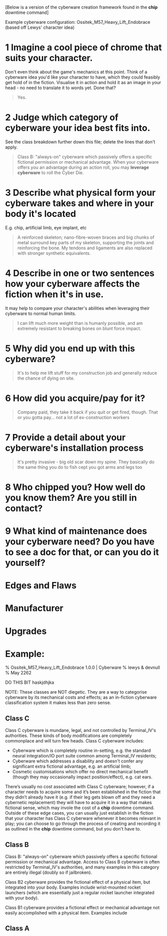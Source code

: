 [Below is a version of the cyberware creation framework found in the **chip** downtime command]



Example cyberware configuration: Ossitek_M57_Heavy_Lift_Endobrace (based off Lewys' character idea)


# 1 Imagine a cool piece of chrome that suits your character.
Don't even think about the game's mechanics at this point. Think of a cyberware idea you'd like your character to have, which they could feasibly get hold of in the fiction. Visualise it in action and hold it as an image in your head - no need to translate it to words yet. Done that?

> Yes.

# 2 Judge which category of cyberware your idea best fits into.
See the class breakdown further down this file; delete the lines that don't apply.

> Class B: "always-on" cyberware which passively offers a specific fictional permission or mechanical advantage. When your cyberware offers you an advantage during an action roll, you may **leverage cyberware** to roll the Cyber Die.  

# 3 Describe what physical form your cyberware takes and where in your body it's located
E.g. chip, artificial limb, eye implant, etc

> A reinforced skeleton; nano-fibre-woven braces and big chunks of metal surround key parts of my skeleton, supporting the joints and reinforcing the bone. My tendons and ligaments are also replaced with stronger synthetic equivalents.

# 4 Describe in one or two sentences how your cyberware affects the fiction when it's in use.
It may help to compare your character's abilities when leveraging their cyberware to normal human limits. 

> I can lift much more weight than is humanly possible, and am extremely resistant to breaking bones on blunt force impact. 

# 5 Why did you end up with this cyberware?

> It's to help me lift stuff for my construction job and generally reduce the chance of dying on site.  

# 6 How did you acquire/pay for it?

> Company paid, they take it back if you quit or get fired, though. That or you gotta pay... not a lot of ex-construction workers

# 7 Provide a detail about your cyberware's installation process

> It's pretty invasive - big old scar down my spine. They basically do the same thing you do to fish cept you got arms and legs too

# 8 Who chipped you? How well do you know them? Are you still in contact?

# 9 What kind of maintenance does your cyberware need? Do you have to see a doc for that, or can you do it yourself?





# Edges and Flaws

# Manufacturer 

# Upgrades


# Example:
% Ossitek_M57_Heavy_Lift_Endobrace  1.0.0 | Cyberware
% lewys & devnull
% May 2262









DO THIS BIT haskjdhjka


NOTE: These classes are NOT diegetic. They are a way to categorise cyberware by its mechanical costs and effects; as an in-fiction cyberware classification system it makes less than zero sense.

## Class C
Class C cyberware is mundane, legal, and not controlled by Terminal_IV's authorities. These kinds of body modifications are completely commonplace and will turn few heads. Class C cyberware includes:

- Cyberware which is completely routine in-setting, e.g. the standard neural integration/IO port suite common among Terminal_IV residents;
- Cyberware which addresses a disability and doesn't confer any significant extra fictional advantage, e.g. an artificial limb;
- Cosmetic customisations which offer no direct mechanical benefit (though they may occasionally impact position/effect), e.g. cat ears.

There’s usually no cost associated with Class C cyberware; however, if a character needs to acquire some and it’s been established in the fiction that they didn’t already have it (e.g. if their leg gets blown off and they need a cybernetic replacement) they will have to acquire it in a way that makes fictional sense, which may invole the cost of a **chip** downtime command. Outside of these edge cases, you can usually just establish in the fiction that your character has Class C cyberware whenever it becomes relevant in play; you can choose to go through the process of creating and recording it as outlined in the **chip** downtime command, but you don't have to.  

## Class B
Class B: "always-on" cyberware which passively offers a specific fictional permission or mechanical advantage. Access to Class B cyberware is often restricted by Terminal_IV's authorities, and many examples in this category are entirely illegal (doubly so if jailbroken). 

Class B2 cyberware provides the fictional effect of a physical item, but integrated into your body. 
Examples include wrist-mounted rocket launchers (which are essentially just a regular rocket launcher integrated with your body). 

Class B1 cyberware provides a fictional effect or mechanical advantage not easily accomplished with a physical item. 
Examples include

## Class A


